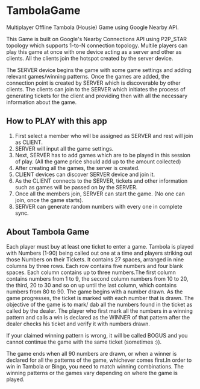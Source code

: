 # TambolaGame
Multiplayer Offline Tambola (Housie) Game using Google Nearby API.

This Game is built on Google's Nearby Connections API using P2P_STAR topology which supports 1-to-N connection topology. Multile players can play this game at once with one device acting as a server and other as clients.
All the clients join the hotspot created by the server device. 

The SERVER device begins the game with some game settings and adding relevant games/winning patterns. Once the games are added, the connection point is created by SERVER which is discoverable by other clients.
The clients can join to the SERVER which initiates the process of generating tickets for the client and providing then with all the necessary information about the game.

## How to PLAY with this app
1. First select a member who will be assigned as SERVER and rest will join as CLIENT.
2. SERVER will input all the game settings.
3. Next, SERVER has to add games which are to be played in this session of play. (All the game price should add up to the amount collected)
4. After creating all the games, the server is created.
5. CLIENT devices can discover SERVER device and join it.
6. As the CLIENT connects to the SERVER, tickets and other information such as games will be passed on by the SERVER.
7. Once all the members join, SERVER can start the game. (No one can join, once the game starts).
8. SERVER can generate random numbers with every one in complete sync.

## About Tambola Game
Each player must buy at least one ticket to enter a game. Tambola is played with Numbers (1-90) being called out one at a time and players striking out those Numbers on their Tickets. It contains 27 spaces, arranged in nine columns by three rows. Each row contains five numbers and four blank spaces. Each column contains up to three numbers.The first column contains numbers from 1 to 9, the second column numbers from 10 to 20, the third, 20 to 30 and so on up until the last column, which contains numbers from 80 to 90.
The game begins with a number drawn. As the game progresses, the ticket is marked with each number that is drawn. The objective of the game is to mark/ dab all the numbers found in the ticket as called by the dealer. The player who first mark all the numbers in a winning pattern and calls a win is declared as the WINNER of that pattern after the dealer checks his ticket and verify it with numbers drawn.

If your claimed winning pattern is wrong, it will be called BOGUS and you cannot continue the game with the same ticket (sometimes :)).

The game ends when all 90 numbers are drawn, or when a winner is declared for all the patterns of the game, whichever comes first.In order to win in Tambola or Bingo, you need to match winning combinations.
The winning patterns or the games vary depending on where the game is played.


